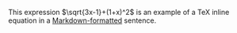 This expression $\sqrt{3x-1}+(1+x)^2$ is an example of a TeX inline equation in a [Markdown-formatted](https://daringfireball.net/projects/markdown/) sentence.
